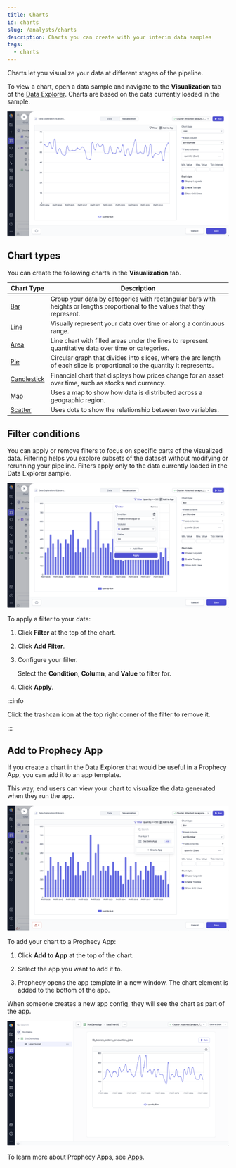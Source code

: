 ```yaml
---
title: Charts
id: charts
slug: /analysts/charts
description: Charts you can create with your interim data samples
tags:
  - charts
---
```


Charts let you visualize your data at different stages of the pipeline.

To view a chart, open a data sample and navigate to the **Visualization** tab of the [Data Explorer](/analysts/data-explorer). Charts are based on the data currently loaded in the sample.

![VisualizationView](./img/visualization-view.png)

## Chart types

You can create the following charts in the **Visualization** tab.

| Chart Type                                 | Description                                                                                                                 |
| ------------------------------------------ | --------------------------------------------------------------------------------------------------------------------------- |
| [Bar](/analysts/bar-chart)                 | Group your data by categories with rectangular bars with heights or lengths proportional to the values that they represent. |
| [Line](/analysts/line-chart)               | Visually represent your data over time or along a continuous range.                                                         |
| [Area](/analysts/area-chart)               | Line chart with filled areas under the lines to represent quantitative data over time or categories.                        |
| [Pie](/analysts/pie-chart)                 | Circular graph that divides into slices, where the arc length of each slice is proportional to the quantity it represents.  |
| [Candlestick](/analysts/candlestick-chart) | Financial chart that displays how prices change for an asset over time, such as stocks and currency.                        |
| [Map](/analysts/map-chart)                 | Uses a map to show how data is distributed across a geographic region.                                                      |
| [Scatter](/analysts/scatter-chart)         | Uses dots to show the relationship between two variables.                                                                   |

## Filter conditions

You can apply or remove filters to focus on specific parts of the visualized data. Filtering helps you explore subsets of the dataset without modifying or rerunning your pipeline. Filters apply only to the data currently loaded in the Data Explorer sample.

![FilterChart](./img/filter-chart.png)

To apply a filter to your data:

1. Click **Filter** at the top of the chart.

1. Click **Add Filter**.

1. Configure your filter.

   Select the **Condition**, **Column**, and **Value** to filter for.

1. Click **Apply**.

:::info

Click the trashcan icon at the top right corner of the filter to remove it.

:::

## Add to Prophecy App

If you create a chart in the Data Explorer that would be useful in a Prophecy App, you can add it to an app template.

This way, end users can view your chart to visualize the data generated when they run the app.

![AddChartToApp](./img/add-chart-to-app.png)

To add your chart to a Prophecy App:

1. Click **Add to App** at the top of the chart.

1. Select the app you want to add it to.

1. Prophecy opens the app template in a new window. The chart element is added to the bottom of the app.

When someone creates a new app config, they will see the chart as part of the app.

![ViewChartInApp](./img/view-chart-in-app.png)

To learn more about Prophecy Apps, see [Apps](/analysts/business-applications).
